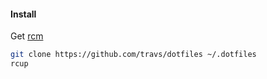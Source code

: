 #### Install

Get [rcm](https://github.com/thoughtbot/rcm)

```sh
git clone https://github.com/travs/dotfiles ~/.dotfiles
rcup
```

